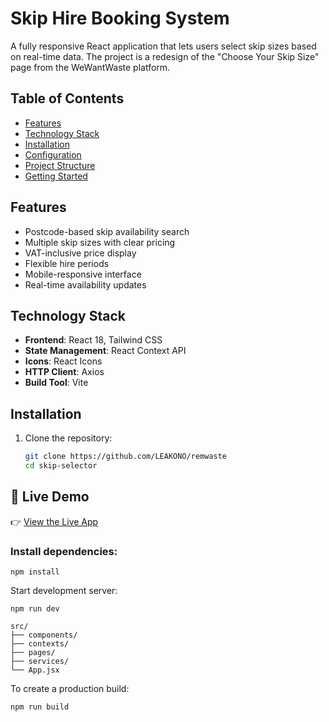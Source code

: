 # Skip Hire Booking System
A fully responsive React application that lets users select skip sizes based on real-time data. The project is a redesign of the "Choose Your Skip Size" page from the WeWantWaste platform.

## Table of Contents
- [Features](#features)
- [Technology Stack](#technology-stack)
- [Installation](#installation)
- [Configuration](#configuration)
- [Project Structure](#project-structure)
- [Getting Started](#getting-started)

## Features

- Postcode-based skip availability search
- Multiple skip sizes with clear pricing
- VAT-inclusive price display
- Flexible hire periods
- Mobile-responsive interface
- Real-time availability updates

## Technology Stack

- **Frontend**: React 18, Tailwind CSS
- **State Management**: React Context API
- **Icons**: React Icons
- **HTTP Client**: Axios
- **Build Tool**: Vite

## Installation

1. Clone the repository:
   ```bash
   git clone https://github.com/LEAKONO/remwaste
   cd skip-selector
   ```

## 🚀 Live Demo

👉 [View the Live App](https://your-vercel-link.vercel.app)  

### Install dependencies:

```
npm install
```
Start development server:

```
npm run dev
```
```text
src/
├── components/  
├── contexts/    
├── pages/      
├── services/    
└── App.jsx     
```

To create a production build:

```
npm run build
```